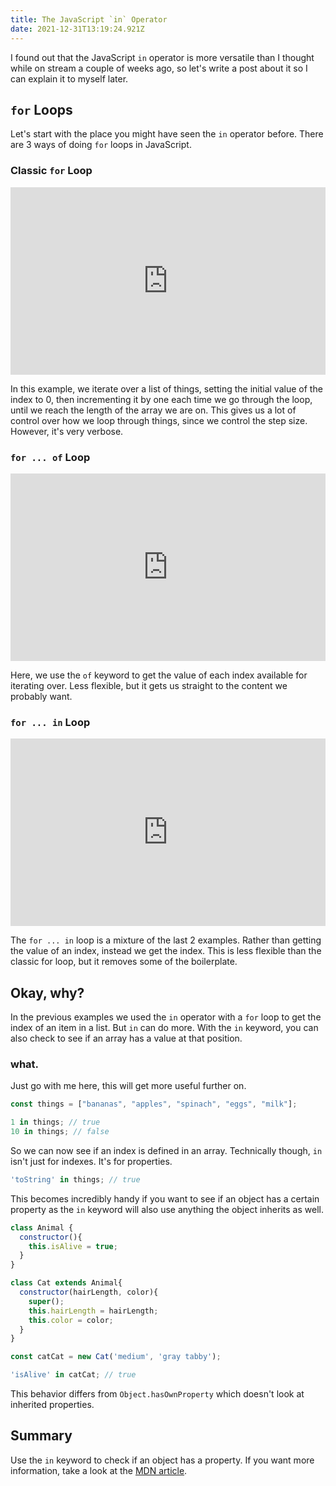 ```yaml
---
title: The JavaScript `in` Operator
date: 2021-12-31T13:19:24.921Z
---
```

I found out that the JavaScript `in` operator is more versatile than I thought while on stream a couple of weeks ago, so let's write a post about it so I can explain it to myself later.

## `for` Loops

Let's start with the place you might have seen the `in` operator before. There are 3 ways of doing `for` loops in JavaScript.

### Classic `for` Loop

<iframe height="300" style="width: 100%;" scrolling="no" title="for ... of" src="https://codepen.io/fimion/embed/preview/VwMXvEd?default-tab=js%2Cresult&editable=true&theme-id=39521" frameborder="no" loading="lazy" allowtransparency="true" allowfullscreen="true">
  See the Pen <a href="https://codepen.io/fimion/pen/VwMXvEd">
  for loop</a> by Alex Riviere (<a href="https://codepen.io/fimion">@fimion</a>)
  on <a href="https://codepen.io">CodePen</a>.
</iframe>

In this example, we iterate over a list of things, setting the initial value of the index to 0, then incrementing it by one each time we go through the loop, until we reach the length of the array we are on. This gives us a lot of control over how we loop through things, since we control the step size. However, it's very verbose.

### `for ... of` Loop

<iframe height="300" style="width: 100%;" scrolling="no" title="for ... of" src="https://codepen.io/fimion/embed/preview/zYEWvmw?default-tab=js%2Cresult&editable=true&theme-id=39521" frameborder="no" loading="lazy" allowtransparency="true" allowfullscreen="true">
  See the Pen <a href="https://codepen.io/fimion/pen/zYEWvmw">
  for ... of</a> by Alex Riviere (<a href="https://codepen.io/fimion">@fimion</a>)
  on <a href="https://codepen.io">CodePen</a>.
</iframe>

Here, we use the `of` keyword to get the value of each index available for iterating over. Less flexible, but it gets us straight to the content we probably want.

### `for ... in` Loop

<iframe height="300" style="width: 100%;" scrolling="no" title="for ... in" src="https://codepen.io/fimion/embed/preview/rNGdOZj?default-tab=js%2Cresult&editable=true&theme-id=39521" frameborder="no" loading="lazy" allowtransparency="true" allowfullscreen="true">
  See the Pen <a href="https://codepen.io/fimion/pen/rNGdOZj">
  for ... in</a> by Alex Riviere (<a href="https://codepen.io/fimion">@fimion</a>)
  on <a href="https://codepen.io">CodePen</a>.
</iframe>

The `for ... in` loop is a mixture of the last 2 examples. Rather than getting the value of an index, instead we get the index. This is less flexible than the classic for loop, but it removes some of the boilerplate.

## Okay, why?

In the previous examples we used the `in` operator with a `for` loop to get the index of an item in a list. But `in` can do more. With the `in` keyword, you can also check to see if an array has a value at that position.

### what.

Just go with me here, this will get more useful further on.

```js
const things = ["bananas", "apples", "spinach", "eggs", "milk"];

1 in things; // true
10 in things; // false
```

So we can now see if an index is defined in an array. Technically though, `in` isn't just for indexes. It's for properties.

```js
'toString' in things; // true
```

This becomes incredibly handy if you want to see if an object has a certain property as the `in` keyword will also use anything the object inherits as well.

```js
class Animal {
  constructor(){
    this.isAlive = true;
  }
}

class Cat extends Animal{
  constructor(hairLength, color){
    super();
    this.hairLength = hairLength;
    this.color = color;
  }
}

const catCat = new Cat('medium', 'gray tabby');

'isAlive' in catCat; // true
```

This behavior differs from `Object.hasOwnProperty` which doesn't look at inherited properties.

## Summary

Use the `in` keyword to check if an object has a property. If you want more information, take a look at the [MDN article](https://developer.mozilla.org/en-US/docs/Web/JavaScript/Reference/Operators/in).